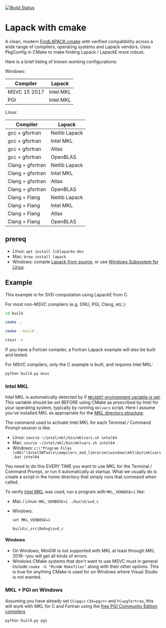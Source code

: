 [![Build Status](https://travis-ci.com/scivision/lapack-cmake.svg?branch=master)](https://travis-ci.com/scivision/lapack-cmake)

# Lapack with cmake

A clean, modern
[FindLAPACK.cmake](./cmake/Modules/FindLAPACK.cmake)
with verified compatibility across a wide range of compilers, operating systems and Lapack vendors.
Uses PkgConfig in CMake to make finding Lapack / LapackE more robust.

Here is a brief listing of known working configurations:

Windows:

Compiler | Lapack
---------|-------
MSVC 15 2017 | Intel MKL
PGI | Intel MKL


Linux:

Compiler | Lapack
---------|-------
gcc + gfortran | Netlib Lapack
gcc + gfortran | Intel MKL
gcc + gfortran | Atlas
gcc + gfortran | OpenBLAS
Clang + gfortran  | Netlib Lapack
Clang + gfortran  | Intel MKL
Clang + gfortran  | Atlas
Clang + gfortran  | OpenBLAS
Clang + Flang | Netlib Lapack
Clang + Flang | Intel MKL
Clang + Flang | Atlas
Clang + Flang  | OpenBLAS


## prereq

* Linux: `apt install liblapacke-dev`
* Mac: `brew install lapack`
* Windows: compile [Lapack from source](https://github.com/Reference-LAPACK/lapack), or use [Windows Subsystem for Linux](https://docs.microsoft.com/en-us/windows/wsl/install-win10).


## Example

This example is for SVD computation using LapackE from C.

For most non-MSVC compilers (e.g. GNU, PGI, Clang, etc.):

```sh
cd build

cmake ..

cmake --build .

ctest -V
```

If you have a Fortran compiler, a Fortran Lapack example will also be built and tested.


For MSVC compilers, only the C example is built, and requires Intel MKL:

```sh
python build.py msvc
```


### Intel MKL

Intel MKL is automatically detected by if
[`MKLROOT` environment variable is set](https://software.intel.com/en-us/mkl-windows-developer-guide-checking-your-installation).
This variable should be set BEFORE using CMake as proscribed by Intel for your operating system, typically by running `mklvars` script.
Here I assume you've installed MKL as appropriate for the
[MKL directory structure](https://software.intel.com/en-us/mkl-windows-developer-guide-high-level-directory-structure).

The command used to activate Intel MKL for each Terminal / Command Prompt session is like:

* Linux: `source ~/intel/mkl/bin/mklvars.sh intel64`
* Mac: `source ~/intel/mkl/bin/mklvars.sh intel64`
* Windows: `c:\"Program Files (x86)"\IntelSWTools\compilers_and_libraries\windows\mkl\bin\mklvars.bat intel64`

You need to do this EVERY TIME you want to use MKL for the Terminal / Command Prompt, or run it automatically at startup.
What we usually do is create a script in the home directory that simply runs that command when called.

To verify
[Intel MKL](https://software.intel.com/en-us/mkl)
was used, run a program with `MKL_VERBOSE=1` like:

* Mac / Linux: `MKL_VERBOSE=1 ./build/svd_c`
* Windows:

    ```posh
    set MKL_VERBOSE=1

    build\c_src\Debug\svd_c
    ```

#### Windows

* On Windows, MinGW is not supported with MKL at least through MKL 2019--you will get all kinds of errors.
* Windows CMake systems that don't want to use MSVC must in general include `cmake -G "MinGW Makefiles"` along with their other options.
  This is true for anything CMake is used for on Windows where Visual Studio is not wanted.

### MKL + PGI on Windows

Assuming you have already set `CC=pgcc` `CXX=pgc++` and `FC=pgfortran`, this will work with MKL for C and Fortran using the
[free PGI Community Edition compilers](https://www.scivision.dev/install-pgi-free-compiler/)

```sh
python build.py pgi
```


